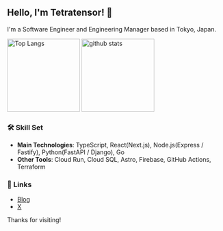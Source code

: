## Hello, I'm Tetratensor! 👋
I'm a Software Engineer and Engineering Manager based in Tokyo, Japan.

<div align="left"> 
  <img alt="Top Langs" height="170px" src="https://github-readme-stats.vercel.app/api?username=tetratensor&theme=shadow_blue&layout=compact&cache_seconds=3600" />
  <img alt="github stats" height="170px" src="https://github-readme-stats.vercel.app/api/top-langs/?username=tetratensor&theme=shadow_blue&layout=compact&hide=html,css&cache_seconds=3600" />
</div>


### 🛠 Skill Set
- **Main Technologies**: TypeScript, React(Next.js), Node.js(Express / Fastify), Python(FastAPI / Django), Go
- **Other Tools**: Cloud Run, Cloud SQL, Astro, Firebase, GitHub Actions, Terraform

### 🔗 Links
- [Blog]()
- [X]()

Thanks for visiting!

<!--
**dsk52/dsk52** is a ✨ _special_ ✨ repository because its `README.md` (this file) appears on your GitHub profile.

Here are some ideas to get you started:

- 🔭 I’m currently working on ...
- 🌱 I’m currently learning ...
- 👯 I’m looking to collaborate on ...
- 🤔 I’m looking for help with ...
- 💬 Ask me about ...
- 📫 How to reach me: ...
- 😄 Pronouns: ...
- ⚡ Fun fact: ...
-->
